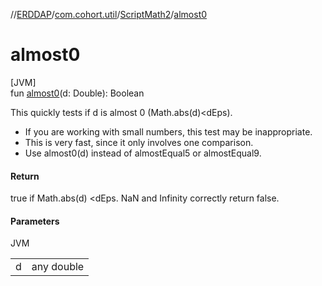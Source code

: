 //[ERDDAP](../../../index.md)/[com.cohort.util](../index.md)/[ScriptMath2](index.md)/[almost0](almost0.md)

# almost0

[JVM]\
fun [almost0](almost0.md)(d: Double): Boolean

This quickly tests if d is almost 0 (Math.abs(d)&lt;dEps). 

- If you are working with small numbers, this test may be inappropriate.
- This is very fast, since it only involves one comparison.
- Use almost0(d) instead of almostEqual5 or almostEqual9.

#### Return

true if Math.abs(d) &lt;dEps. NaN and Infinity correctly return false.

#### Parameters

JVM

| | |
|---|---|
| d | any double |